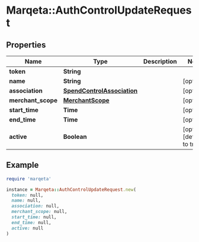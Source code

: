 # Marqeta::AuthControlUpdateRequest

## Properties

| Name | Type | Description | Notes |
| ---- | ---- | ----------- | ----- |
| **token** | **String** |  |  |
| **name** | **String** |  | [optional] |
| **association** | [**SpendControlAssociation**](SpendControlAssociation.md) |  | [optional] |
| **merchant_scope** | [**MerchantScope**](MerchantScope.md) |  | [optional] |
| **start_time** | **Time** |  | [optional] |
| **end_time** | **Time** |  | [optional] |
| **active** | **Boolean** |  | [optional][default to true] |

## Example

```ruby
require 'marqeta'

instance = Marqeta::AuthControlUpdateRequest.new(
  token: null,
  name: null,
  association: null,
  merchant_scope: null,
  start_time: null,
  end_time: null,
  active: null
)
```

